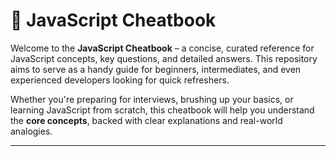 # 📘 JavaScript Cheatbook

Welcome to the **JavaScript Cheatbook** – a concise, curated reference for JavaScript concepts, key questions, and detailed answers. This repository aims to serve as a handy guide for beginners, intermediates, and even experienced developers looking for quick refreshers.

Whether you're preparing for interviews, brushing up your basics, or learning JavaScript from scratch, this cheatbook will help you understand the **core concepts**, backed with clear explanations and real-world analogies.

---

